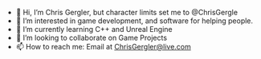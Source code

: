 - 👋 Hi, I’m Chris Gergler, but character limits set me to @ChrisGergle
- 👀 I’m interested in game development, and software for helping people.
- 🌱 I’m currently learning C++ and Unreal Engine
- 💞️ I’m looking to collaborate on Game Projects
- 📫 How to reach me: Email at ChrisGergler@live.com

